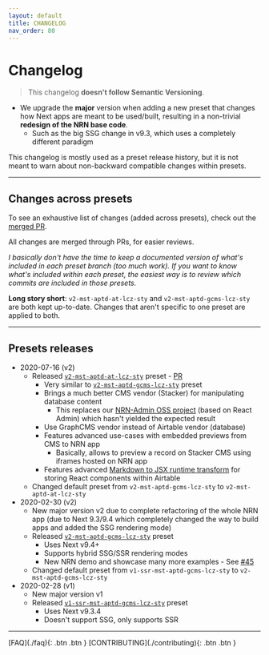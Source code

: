 ```yaml
---
layout: default
title: CHANGELOG
nav_order: 80
---
```


Changelog
===

> This changelog **doesn't follow Semantic Versioning**.

- We upgrade the **major** version when adding a new preset that changes how Next apps are meant to be used/built, resulting in a non-trivial **redesign of the NRN base code**.
  - Such as the big SSG change in v9.3, which uses a completely different paradigm

This changelog is mostly used as a preset release history, but it is not meant to warn about non-backward compatible changes within presets.

---

## Changes across presets

To see an exhaustive list of changes (added across presets), check out the [merged PR](https://github.com/UnlyEd/next-right-now/pulls?q=is%3Apr+sort%3Aupdated-desc+is%3Amerged).

All changes are merged through PRs, for easier reviews.

*I basically don't have the time to keep a documented version of what's included in each preset branch (too much work).*
*If you want to know what's included within each preset, the easiest way is to review which commits are included in those presets.*

**Long story short**:
`v2-mst-aptd-at-lcz-sty` and `v2-mst-aptd-gcms-lcz-sty` are both kept up-to-date. Changes that aren't specific to one preset are applied to both.

---

## Presets releases

- 2020-07-16 (v2)
    - Released [`v2-mst-aptd-at-lcz-sty`](https://github.com/UnlyEd/next-right-now/tree/v2-mst-aptd-at-lcz-sty) preset - [PR](https://github.com/UnlyEd/next-right-now/pull/131)
        - Very similar to [`v2-mst-aptd-gcms-lcz-sty`](https://github.com/UnlyEd/next-right-now/tree/v2-mst-aptd-gcms-lcz-sty) preset
        - Brings a much better CMS vendor (Stacker) for manipulating database content
            - This replaces our [NRN-Admin OSS project](https://github.com/UnlyEd/next-right-now-admin) (based on React Admin) which hasn't yielded the expected result
        - Use GraphCMS vendor instead of Airtable vendor (database)
        - Features advanced use-cases with embedded previews from CMS to NRN app
            - Basically, allows to preview a record on Stacker CMS using iframes hosted on NRN app
        - Features advanced [Markdown to JSX runtime transform](https://github.com/UnlyEd/next-right-now/discussions/99) for storing React components within Airtable
    - Changed default preset from `v2-mst-aptd-gcms-lcz-sty` to `v2-mst-aptd-at-lcz-sty`
- 2020-02-30 (v2)
    - New major version v2 due to complete refactoring of the whole NRN app (due to Next 9.3/9.4 which completely changed the way to build apps and added the SSG rendering mode)
    - Released [`v2-mst-aptd-gcms-lcz-sty`](https://github.com/UnlyEd/next-right-now/tree/v2-mst-aptd-gcms-lcz-sty) preset
        - Uses Next v9.4+
        - Supports hybrid SSG/SSR rendering modes
        - New NRN demo and showcase many more examples - See [#45](https://github.com/UnlyEd/next-right-now/issues/45)
    - Changed default preset from `v1-ssr-mst-aptd-gcms-lcz-sty` to `v2-mst-aptd-gcms-lcz-sty`
- 2020-02-28 (v1)
    - New major version v1
    - Released [`v1-ssr-mst-aptd-gcms-lcz-sty`](https://github.com/UnlyEd/next-right-now/tree/v1-ssr-mst-aptd-gcms-lcz-sty) preset
        - Uses Next v9.3.4
        - Doesn't support SSG, only supports SSR

---

<div class="pagination-section space-even">
    <span class="fs-4" markdown="1">
    [FAQ](./faq){: .btn .btn }
    </span>
    <span class="fs-4" markdown="1">
    [CONTRIBUTING](./contributing){: .btn .btn }
    </span>
</div>
